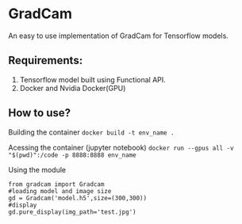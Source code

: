 # GradCam

An easy to use implementation of GradCam for Tensorflow models.

## Requirements:
1. Tensorflow model built using Functional API.
2. Docker and Nvidia Docker(GPU)


## How to use?
Building the container
`docker build -t env_name .`

Acessing the container (jupyter notebook)
`docker run --gpus all -v "$(pwd)":/code -p 8888:8888 env_name`

Using the module
```
from gradcam import Gradcam
#loading model and image size
gd = Gradcam('model.h5',size=(300,300))
#display
gd.pure_display(img_path='test.jpg')
``` 
